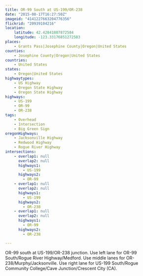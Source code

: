 ```yaml
---
title: OR-99 South at US-199/OR-238
date: "2015-08-17T16:27:50Z"
imageid: "4141227663204776356"
flickrid: "20939104216"
location:
    latitude: 42.42841807872584
    longitude: -123.33176851272583
places:
    - Grants Pass|Josephine County|Oregon|United States
counties:
    - Josephine County|Oregon|United States
countries:
    - United States
states:
    - Oregon|United States
highwaytypes:
    - US Highway
    - Oregon State Highway
    - Oregon State Highway
highways:
    - US-199
    - OR-99
    - OR-238
tags:
    - Overhead
    - Intersection
    - Big Green Sign
oregonHighways:
    - Jacksonville Highway
    - Redwood Highway
    - Rogue River Highway
intersections:
    - overlap1: null
      overlap2: null
      highways1:
        - US-199
      highways2:
        - OR-99
    - overlap1: null
      overlap2: null
      highways1:
        - US-199
      highways2:
        - OR-238
    - overlap1: null
      overlap2: null
      highways1:
        - OR-99
      highways2:
        - OR-238

---
```

OR-99 south at US-199/OR-238 junction.  Use left lane for OR-99 South/Rogue River Highway/Medford.  Use middle lanes for OR-238/Murphy/Jacksonville.  Use right lane for US-199 South/Rogue Community College/Cave Junction/Crescent City (CA).